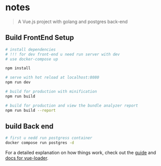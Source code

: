 # notes

> A Vue.js project with golang and postgres back-end

## Build FrontEnd Setup

``` bash
# install dependencies
# !!! for dev front-end u need run server with dev
# use docker-compose up

npm install

# serve with hot reload at localhost:8080
npm run dev

# build for production with minification
npm run build

# build for production and view the bundle analyzer report
npm run build --report
```

## build Back end
``` bash
# first u nedd run postgress container
docker compose run postgres -d
```

For a detailed explanation on how things work, check out the [guide](http://vuejs-templates.github.io/webpack/) and [docs for vue-loader](http://vuejs.github.io/vue-loader).
